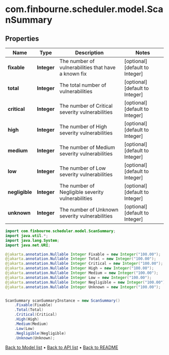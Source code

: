 # com.finbourne.scheduler.model.ScanSummary


## Properties

Name | Type | Description | Notes
------------ | ------------- | ------------- | -------------
**fixable** | **Integer** | The number of vulnerabilities that have a known fix | [optional] [default to Integer]
**total** | **Integer** | The total number of vulnerabilities | [optional] [default to Integer]
**critical** | **Integer** | The number of Critical severity vulnerabilities | [optional] [default to Integer]
**high** | **Integer** | The number of High severity vulnerabilities | [optional] [default to Integer]
**medium** | **Integer** | The number of Medium severity vulnerabilities | [optional] [default to Integer]
**low** | **Integer** | The number of Low severity vulnerabilities | [optional] [default to Integer]
**negligible** | **Integer** | The number of Negligible severity vulnerabilities | [optional] [default to Integer]
**unknown** | **Integer** | The number of Unknown severity vulnerabilities | [optional] [default to Integer]

```java
import com.finbourne.scheduler.model.ScanSummary;
import java.util.*;
import java.lang.System;
import java.net.URI;

@jakarta.annotation.Nullable Integer Fixable = new Integer("100.00");
@jakarta.annotation.Nullable Integer Total = new Integer("100.00");
@jakarta.annotation.Nullable Integer Critical = new Integer("100.00");
@jakarta.annotation.Nullable Integer High = new Integer("100.00");
@jakarta.annotation.Nullable Integer Medium = new Integer("100.00");
@jakarta.annotation.Nullable Integer Low = new Integer("100.00");
@jakarta.annotation.Nullable Integer Negligible = new Integer("100.00");
@jakarta.annotation.Nullable Integer Unknown = new Integer("100.00");


ScanSummary scanSummaryInstance = new ScanSummary()
    .Fixable(Fixable)
    .Total(Total)
    .Critical(Critical)
    .High(High)
    .Medium(Medium)
    .Low(Low)
    .Negligible(Negligible)
    .Unknown(Unknown);
```


[Back to Model list](../README.md#documentation-for-models) &#8226; [Back to API list](../README.md#documentation-for-api-endpoints) &#8226; [Back to README](../README.md)
